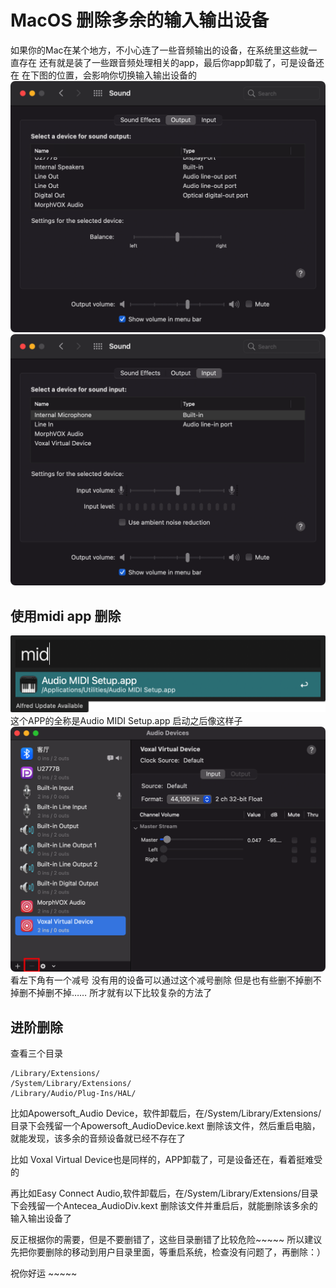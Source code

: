 # MacOS 删除多余的输入输出设备

如果你的Mac在某个地方，不小心连了一些音频输出的设备，在系统里这些就一直存在
还有就是装了一些跟音频处理相关的app，最后你app卸载了，可是设备还在
在下图的位置，会影响你切换输入输出设备的
!['output"](./Resources/14-output-device.png "output")
!['input"](./Resources/14-input-device.png "input")

## 使用midi app 删除
!["midi"](./Resources/14-midi-app.png "midi app")
这个APP的全称是Audio MIDI Setup.app
启动之后像这样子
!["midi list"](./Resources/14-midi-list.png "midi list")
看左下角有一个减号
没有用的设备可以通过这个减号删除
但是也有些删不掉删不掉删不掉删不掉……
所才就有以下比较复杂的方法了

## 进阶删除
查看三个目录
```shell
/Library/Extensions/
/System/Library/Extensions/
/Library/Audio/Plug-Ins/HAL/
```

比如Apowersoft_Audio Device，软件卸载后，在/System/Library/Extensions/目录下会残留一个Apowersoft_AudioDevice.kext
删除该文件，然后重启电脑，就能发现，该多余的音频设备就已经不存在了

比如 Voxal Virtual Device也是同样的，APP卸载了，可是设备还在，看着挺难受的

再比如Easy Connect Audio,软件卸载后，在/System/Library/Extensions/目录下会残留一个Antecea_AudioDiv.kext
删除该文件并重启后，就能删除该多余的输入输出设备了

反正根据你的需要，但是不要删错了，这些目录删错了比较危险~~~~~
所以建议先把你要删除的移动到用户目录里面，等重启系统，检查没有问题了，再删除：）

祝你好运 ~~~~~
